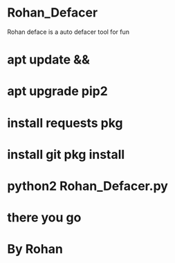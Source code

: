 # Rohan_Defacer
Rohan deface is a auto defacer tool for fun
# apt update &amp;&amp;
# apt upgrade pip2
# install requests pkg
# install git pkg install
# python2 Rohan_Defacer.py
# there you go 
# By Rohan
